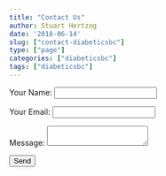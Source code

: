 ```yaml
---
title: "Contact Us"
author: Stuart Hertzog
date: '2018-06-14'
slug: ["contact-diabeticsbc"]
type: ["page"]
categories: ["diabeticsbc"]
tags: ["diabeticsbc"]
---
```


<form name="contact" method="POST" netlify>
  <p>
    <label>Your Name: <input type="text" name="name" /></label>
  </p>
  <p>
    <label>Your Email: <input type="email" name="email" /></label>
  </p>
<!--
  <p>
    <label>Your Health: <select name="health[]" multiple>
      <option value="diabetic">I have diabetes</option>
      <option value="non-diabetic">I do not have diabetes</option>
    </select></label>
  </p>
-->
  <p>
    <label>Message: <textarea name="message"></textarea></label>
  </p>
  <p>
    <button type="submit">Send</button>
  </p>
</form>
